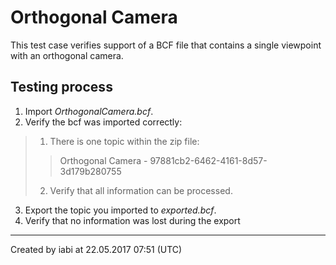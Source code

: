 # Orthogonal Camera

This test case verifies support of a BCF file that contains a single viewpoint with an orthogonal camera.

## Testing process

1. Import _OrthogonalCamera.bcf_.
2. Verify the bcf was imported correctly:
> 1. There is one topic within the zip file:
> > Orthogonal Camera - 97881cb2-6462-4161-8d57-3d179b280755
> 2. Verify that all information can be processed.

3. Export the topic you imported to _exported.bcf_.
4. Verify that no information was lost during the export

---

Created by iabi at 22.05.2017 07:51 (UTC)